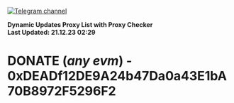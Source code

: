 [![Telegram channel](https://img.shields.io/endpoint?url=https://runkit.io/damiankrawczyk/telegram-badge/branches/master?url=https://t.me/n4z4v0d)](https://t.me/n4z4v0d) 

**Dynamic Updates Proxy List with Proxy Checker**  
**Last Updated: 21.12.23 02:29**

# DONATE (_any evm_) - 0xDEADf12DE9A24b47Da0a43E1bA70B8972F5296F2
